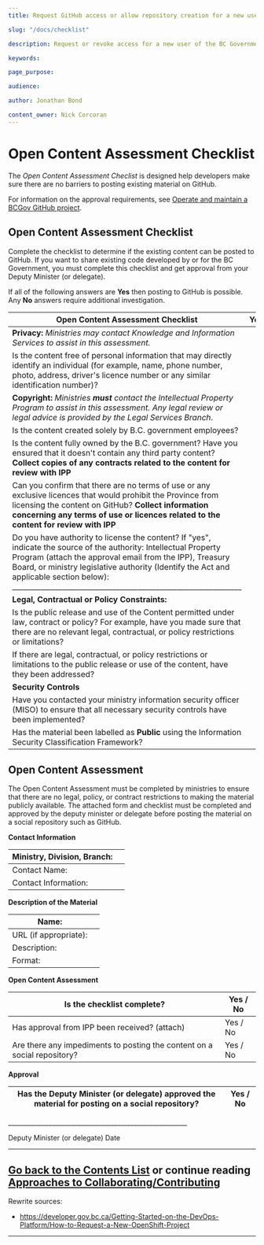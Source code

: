 ```yaml
---
title: Request GitHub access or allow repository creation for a new user.

slug: "/docs/checklist"

description: Request or revoke access for a new user of the BC Government GitHub repositories.

keywords:

page_purpose:

audience:

author: Jonathan Bond

content_owner: Nick Corcoran
---
```

# Open Content Assessment Checklist <!-- How is this list used/delivered? Is it even delivered? does it need to be filled out by someone ?-->
The *Open Content Assessment Checlist* is designed help developers make sure there are no barriers to posting existing material on GitHub.

For information on the approval requirements, see [Operate and maintain a BCGov GitHub project](OperateMaintainBCGovGitHubProject).

## Open Content Assessment Checklist

Complete the checklist to determine if the existing content can be posted to GitHub. If you want to share existing code developed by or for the BC Government, you must complete this checklist and get approval from your Deputy Minister (or delegate).

If all of the following answers are **Yes** then posting to GitHub is possible. Any **No** answers require additional investigation.

| **Open Content Assessment Checklist** | **Yes** | **No** |
| --- | --- | --- |
| **Privacy:** _Ministries may contact Knowledge and Information Services to assist in this assessment._ |
| Is the content free of personal information that may directly identify an individual (for example, name, phone number, photo, address, driver's licence number or any similar identification number)? |   |   |
| **Copyright:** _Ministries  **must**  contact the Intellectual Property Program to assist in this assessment. Any legal review or legal advice is provided by the Legal Services Branch_. |
| Is the content created solely by B.C. government employees? |     |   |
| Is the content fully owned by the B.C. government? Have you ensured that it doesn't contain any third party content? **Collect copies of any contracts related to the content for review with IPP** |     |   |
| Can you confirm that there are no terms of use or any exclusive licences that would prohibit the Province from licensing the content on GitHub? **Collect information concerning any terms of use or licences related to the content for review with IPP** |     |   |
| Do you have authority to license the content? If "yes", indicate the source of the authority: Intellectual Property Program (attach the approval email from the IPP), Treasury Board, or ministry legislative authority (Identify the Act and applicable section below): \_\_\_\_\_\_\_\_\_\_\_\_\_\_\_\_\_\_\_\_\_\_\_\_\_\_\_\_\_\_\_\_\_\_\_\_\_\_\_\_\_\_\_\_\_\_\_\_\_\_\_\_\_\_\_\_\_\_\_\_\_\_\_\_ |     |     |
| **Legal, Contractual or Policy Constraints:** |     |   |
| Is the public release and use of the Content permitted under law, contract or policy? For example, have you made sure that there are no relevant legal, contractual, or policy restrictions or limitations? |     |   |
| If there are legal, contractual, or policy restrictions or limitations to the public release or use of the content, have they been addressed? |     |   |
| **Security Controls** |     |   |
| Have you contacted your ministry information security officer (MISO) to ensure that all necessary security controls have been implemented? |     |   |
| Has the material been labelled as **Public** using the Information Security Classification Framework? |     |   |

## Open Content Assessment

The Open Content Assessment must be completed by ministries to ensure that there are no legal, policy, or contract restrictions to making the material publicly available. The attached form and checklist must be completed and approved by the deputy minister or delegate before posting the material on a social repository such as GitHub.



**Contact Information** <!-- who is this for? The person submitting this form? -->

| Ministry, Division, Branch: |   |
| --- | --- |
| Contact Name: |   |
| Contact Information: |   |



**Description of the Material** <!-- who is this for? The person submitting this form? -->

| Name: |   |
| --- | --- |
| URL (if appropriate): |   |
| Description: |   |
| Format: |   |



**Open Content Assessment**

| Is the checklist complete? | Yes / No |
| --- | --- |
| Has approval from IPP been received? (attach) | Yes / No |
| Are there any impediments to posting the content on a social repository? | Yes / No |



**Approval**

| Has the Deputy Minister (or delegate) approved the material for posting on a social repository? | Yes / No |
| --- | --- |



\_\_\_\_\_\_\_\_\_\_\_\_\_\_\_\_\_\_\_\_\_\_\_\_\_\_\_\_\_\_\_\_\_\_\_\_\_\_\_\_\_\_\_\_\_\_\_\_\_\_\_\_\_\_\_\_\_

Deputy Minister (or delegate)                                        Date


----------

[Go back to the Contents List](README.md) or continue reading [Approaches to Collaborating/Contributing](Collaborating-Contributing.md)
---
Rewrite sources:
* https://developer.gov.bc.ca/Getting-Started-on-the-DevOps-Platform/How-to-Request-a-New-OpenShift-Project
---
